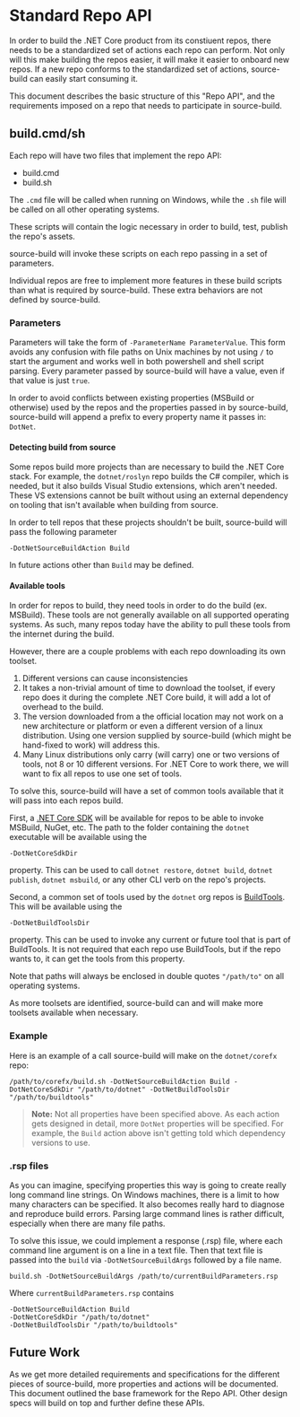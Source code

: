 # Standard Repo API

In order to build the .NET Core product from its constiuent repos, there needs to be a standardized set of actions each repo can perform. Not only will this make building the repos easier, it will make it easier to onboard new repos. If a new repo conforms to the standardized set of actions, source-build can easily start consuming it.

This document describes the basic structure of this "Repo API", and the requirements imposed on a repo that needs to participate in source-build.

## build.cmd/sh

Each repo will have two files that implement the repo API:

* build.cmd
* build.sh

The `.cmd` file will be called when running on Windows, while the `.sh` file will be called on all other operating systems.

These scripts will contain the logic necessary in order to build, test, publish the repo's assets.

source-build will invoke these scripts on each repo passing in a set of parameters.

Individual repos are free to implement more features in these build scripts than what is required by source-build. These extra behaviors are not defined by source-build.

### Parameters

Parameters will take the form of `-ParameterName ParameterValue`. This form avoids any confusion with file paths on Unix machines by not using `/` to start the argument and works well in both powershell and shell script parsing. Every parameter passed by source-build will have a value, even if that value is just `true`.

In order to avoid conflicts between existing properties (MSBuild or otherwise) used by the repos and the properties passed in by source-build, source-build will append a prefix to every property name it passes in: `DotNet`.

#### Detecting build from source

Some repos build more projects than are necessary to build the .NET Core stack. For example, the `dotnet/roslyn` repo builds the C# compiler, which is needed, but it also builds Visual Studio extensions, which aren't needed. These VS extensions cannot be built without using an external dependency on tooling that isn't available when building from source.

In order to tell repos that these projects shouldn't be built, source-build will pass the following parameter

`-DotNetSourceBuildAction Build`

In future actions other than ```Build``` may be defined.

#### Available tools

In order for repos to build, they need tools in order to do the build (ex. MSBuild). These tools are not generally available on all supported operating systems. As such, many repos today have the ability to pull these tools from the internet during the build.

However, there are a couple problems with each repo downloading its own toolset.

1. Different versions can cause inconsistencies
1. It takes a non-trivial amount of time to download the toolset, if every repo does it during the complete .NET Core build, it will add a lot of overhead to the build.
1. The version downloaded from a the official location may not work on a new architecture or platform or even a different version of a linux distribution. Using one version supplied by source-build (which might be hand-fixed to work) will address this.
1. Many Linux distributions only carry (will carry) one or two versions of tools, not 8 or 10 different versions. For .NET Core to work there, we will want to fix all repos to use one set of tools.

To solve this, source-build will have a set of common tools available that it will pass into each repos build.

First, a [.NET Core SDK](https://www.microsoft.com/net/download/core#/sdk) will be available for repos to be able to invoke MSBuild, NuGet, etc. The path to the folder containing the `dotnet` executable will be available using the

`-DotNetCoreSdkDir`

property. This can be used to call `dotnet restore`, `dotnet build`, `dotnet publish`, `dotnet msbuild`, or any other CLI verb on the repo's projects.

Second, a common set of tools used by the `dotnet` org repos is [BuildTools](https://github.com/dotnet/buildtools). This will be available using the

`-DotNetBuildToolsDir`

property. This can be used to invoke any current or future tool that is part of BuildTools. It is not required that each repo use BuildTools, but if the repo wants to, it can get the tools from this property.

Note that paths will always be enclosed in double quotes `"/path/to"` on all operating systems.

As more toolsets are identified, source-build can and will make more toolsets available when necessary.

### Example

Here is an example of a call source-build will make on the `dotnet/corefx` repo:

```
/path/to/corefx/build.sh -DotNetSourceBuildAction Build -DotNetCoreSdkDir "/path/to/dotnet" -DotNetBuildToolsDir "/path/to/buildtools"
```

> **Note:** Not all properties have been specified above. As each action gets designed in detail, more `DotNet` properties will be specified. For example, the `Build` action above isn't getting told which dependency versions to use.

### .rsp files

As you can imagine, specifying properties this way is going to create really long command line strings. On Windows machines, there is a limit to how many characters can be specified. It also becomes really hard to diagnose and reproduce build errors. Parsing large command lines is rather difficult, especially when there are many file paths.

To solve this issue, we could implement a response (.rsp) file, where each command line argument is on a line in a text file. Then that text file is passed into the `build` via ```-DotNetSourceBuildArgs``` followed by a file name.

`build.sh -DotNetSourceBuildArgs /path/to/currentBuildParameters.rsp`

Where `currentBuildParameters.rsp` contains

```
-DotNetSourceBuildAction Build
-DotNetCoreSdkDir "/path/to/dotnet"
-DotNetBuildToolsDir "/path/to/buildtools"
```

## Future Work

As we get more detailed requirements and specifications for the different pieces of source-build, more properties and actions will be documented. This document outlined the base framework for the Repo API. Other design specs will build on top and further define these APIs.
